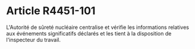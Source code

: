 # Article R4451-101

  
L'Autorité de sûreté nucléaire centralise et vérifie les informations relatives aux événements significatifs déclarés et les tient à la disposition de l'inspecteur du travail.